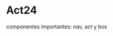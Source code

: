 # Act24





componentes importantes: nav, act y box


<!-- <https://material.angular.io/guide/schematics>

ng generate @angular/material:navigation <component-name>

donde dice addcontent here, colocar el <routeroutlet>

ng generate @angular/material:table <component-name>

ng generate @angular/dashboard:table <component-name>

ng generate @angular/material:address-form <component-name> -->